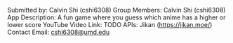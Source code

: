 Submitted by: Calvin Shi (cshi6308)
Group Members: Calvin Shi (cshi6308)
App Description: A fun game where you guess which anime has a higher or lower score
YouTube Video Link: TODO
APIs: Jikan (https://jikan.moe/)
Contact Email:  cshi6308@umd.edu